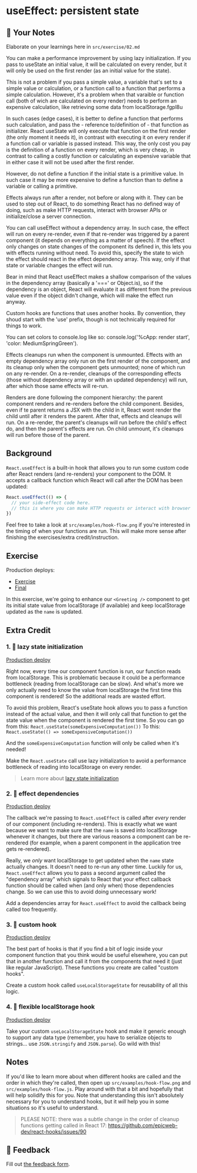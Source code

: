 # useEffect: persistent state

## 📝 Your Notes

Elaborate on your learnings here in `src/exercise/02.md`

You can make a performance improvement by using lazy initialization. If you pass to useState an initial value, it will be calculated on every render, but it will only be used on the first render (as an initial value for the state).

This is not a problem if you pass a simple value, a variable that's set to a simple value or calculation, or a function call to a function that performs a simple calculation. However, it's a problem when that varaible or function call (both of wich are calculated on every render) needs to perform an expensive calculation, like retrieving some data from localStorage.fgpl8u

In such cases (edge cases), it is better to define a function that performs such calculation, and pass the - reference to/definition of - that function as initializer. React useState will only execute that function on the first render (the only moment it needs it), in contrast with executing it on every render if a function call or variable is passed instead. This way, the only cost you pay is the definition of a function on every render, which is very cheap, in contrast to calling a costly function or calculating an expensive variable that in either case it will not be used after the first render.

However, do not define a function if the initial state is a primitive value. In such case it may be more expensive to define a function than to define a variable or calling a primitive.

Effects always run after a render, not before or along with it. They can be used to step out of React, to do something React has no defined way of doing, such as make HTTP requests, interact with browser APIs or initialize/close a server connection.

You can call useEffect without a dependency array. In such case, the effect will run on every re-render, even if that re-render was triggered by a parent component (it depends on everything as a matter of speech). If the effect only changes on state changes of the component its defined in, this lets you with effects running without need. To avoid this, specify the state to wich the effect should react in the effect dependency array. This way, only if that state or variable changes the effect will run.

Bear in mind that React useEffect makes a shallow comparison of the values in the dependency array (basically a '===' or Object.is), so if the dependency is an object, React will evaluate it as different from the previous value even if the object didn't change, which will make the effect run anyway.

Custom hooks are functions that uses another hooks. By convention, they shoud start with the 'use' prefix, though is not technically required for things to work.

You can set colors to console.log like so: console.log('%cApp: render start', 'color: MediumSpringGreen').

Effects cleanups run when the component is unmounted. Effects with an empty dependency array only run on the first render of the component, and its cleanup only when the component gets unmounted; none of which run on any re-render. On a re-render, cleanups of the corresponding effects (those without dependency array or with an updated dependency) will run, after which those same effects will re-run.

Renders are done following the component hierarchy: the parent component renders and re-renders before the child component. Besides, even if te parent returns a JSX with the child in it, React wont render the child until after it renders the parent. After that, effects and cleanups will run. On a re-render, the parent's cleanups will run before the child's effect do, and then the parent's effects are run. On child unmount, it's cleanups will run before those of the parent.

## Background

`React.useEffect` is a built-in hook that allows you to run some custom code
after React renders (and re-renders) your component to the DOM. It accepts a
callback function which React will call after the DOM has been updated:

```javascript
React.useEffect(() => {
  // your side-effect code here.
  // this is where you can make HTTP requests or interact with browser APIs.
})
```

Feel free to take a look at `src/examples/hook-flow.png` if you're interested in
the timing of when your functions are run. This will make more sense after
finishing the exercises/extra credit/instruction.

## Exercise

Production deploys:

- [Exercise](https://react-hooks.netlify.app/isolated/exercise/02.js)
- [Final](https://react-hooks.netlify.app/isolated/final/02.js)

In this exercise, we're going to enhance our `<Greeting />` component to get its
initial state value from localStorage (if available) and keep localStorage
updated as the `name` is updated.

## Extra Credit

### 1. 💯 lazy state initialization

[Production deploy](https://react-hooks.netlify.app/isolated/final/02.extra-1.js)

Right now, every time our component function is run, our function reads from
localStorage. This is problematic because it could be a performance bottleneck
(reading from localStorage can be slow). And what's more we only actually need
to know the value from localStorage the first time this component is rendered!
So the additional reads are wasted effort.

To avoid this problem, React's useState hook allows you to pass a function
instead of the actual value, and then it will only call that function to get the
state value when the component is rendered the first time. So you can go from
this: `React.useState(someExpensiveComputation())` To this:
`React.useState(() => someExpensiveComputation())`

And the `someExpensiveComputation` function will only be called when it's
needed!

Make the `React.useState` call use lazy initialization to avoid a performance
bottleneck of reading into localStorage on every render.

> Learn more about
> [lazy state initialization](https://kentcdodds.com/blog/use-state-lazy-initialization-and-function-updates)

### 2. 💯 effect dependencies

[Production deploy](https://react-hooks.netlify.app/isolated/final/02.extra-2.js)

The callback we're passing to `React.useEffect` is called after _every_ render
of our component (including re-renders). This is exactly what we want because we
want to make sure that the `name` is saved into localStorage whenever it
changes, but there are various reasons a component can be re-rendered (for
example, when a parent component in the application tree gets re-rendered).

Really, we _only_ want localStorage to get updated when the `name` state
actually changes. It doesn't need to re-run any other time. Luckily for us,
`React.useEffect` allows you to pass a second argument called the "dependency
array" which signals to React that your effect callback function should be
called when (and only when) those dependencies change. So we can use this to
avoid doing unnecessary work!

Add a dependencies array for `React.useEffect` to avoid the callback being
called too frequently.

### 3. 💯 custom hook

[Production deploy](https://react-hooks.netlify.app/isolated/final/02.extra-3.js)

The best part of hooks is that if you find a bit of logic inside your component
function that you think would be useful elsewhere, you can put that in another
function and call it from the components that need it (just like regular
JavaScript). These functions you create are called "custom hooks".

Create a custom hook called `useLocalStorageState` for reusability of all this
logic.

### 4. 💯 flexible localStorage hook

[Production deploy](https://react-hooks.netlify.app/isolated/final/02.extra-4.js)

Take your custom `useLocalStorageState` hook and make it generic enough to
support any data type (remember, you have to serialize objects to strings... use
`JSON.stringify` and `JSON.parse`). Go wild with this!

## Notes

If you'd like to learn more about when different hooks are called and the order
in which they're called, then open up `src/examples/hook-flow.png` and
`src/examples/hook-flow.js`. Play around with that a bit and hopefully that will
help solidify this for you. Note that understanding this isn't absolutely
necessary for you to understand hooks, but it _will_ help you in some situations
so it's useful to understand.

> PLEASE NOTE: there was a subtle change in the order of cleanup functions
> getting called in React 17:
> <https://github.com/epicweb-dev/react-hooks/issues/90>

## 🦉 Feedback

Fill out
[the feedback form](https://ws.kcd.im/?ws=React%20Hooks%20%F0%9F%8E%A3&e=02%3A%20useEffect%3A%20persistent%20state&em=).
